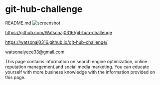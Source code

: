 # git-hub-challenge
README.md
![screenshot](./assets/images/IMG_4138.jpg)

https://github.com/Watsonaj0316/git-hub-challenge

https://watsonaj0316.github.io/git-hub-challenge/

<email>watsonalyece33@gmail.com

<body>This page contains information on search engine optimization, online reputation management,and social media marketing. You can educate yourself with more business knowledge with the information provided on this page.
</body>
